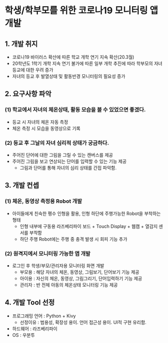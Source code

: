 # 학생/학부모를 위한 코로나19 모니터링 앱 개발
## 1. 개발 취지
- 코로나19 바이러스 확산에 따른 학교 개학 연기 지속 확산(20.3월)
- 20학년도 1학기 개학 지속 연기 불가에 따른 일부 개학 추진에 따라
  학부모의 자녀 등교에 대한 우려 증가
- 자녀의 등교 후 발열상태 및 활동반경 모니터링의 필요성 증가

## 2. 요구사항 파악
### (1) 학교에서 자녀의 체온상태, 활동 모습을 볼 수 있었으면 좋겠다.
- 등교 시 자녀의 체온 자동 측정
- 체온 측정 시 모습을 동영상으로 기록

### (2) 등교 후 그날의 자녀 심리적 상태가 궁금하다.
- 주어진 단어에 대한 그림을 그릴 수 있는 캔버스를 제공
- 주어진 그림을 보고 연상되는 단어를 입력할 수 있는 기능 제공
    + 그림과 단어를 통해 자녀의 심리 상태를 간접 파악함.

## 3. 개발 컨셉
### (1) 체온, 동영상 측정용 Robot 개발
- 아이들에게 친숙한 펭수 인형을 활용, 인형 하단에 주행가능한 Robot을 부착하는 형태
    + 인형 내부에 구동용 라즈베리파이 보드 + Touch Display + 웹캠 + 열감지 센서를 부착함
    + 하단 주행 Robot에는 주행 중 충격 발생 시 회피 기능 추가

### (2) 원격지에서 모니터링 가능한 앱 개발
- 로그인 후 학생/부모/관리자용 모니터링 화면 개발
    + 부모용 : 해당 자녀의 체온, 동영상, 그림보기, 단어보기 기능 제공
    + 아이용 : 자신의 체온, 동영상, 그림그리기, 단어입력하기 기능 제공
    + 관리자 : 반 전체 아동의 체온상태 모니터링 기능 제공

## 4. 개발 Tool 선정
- 프로그래밍 언어 : Python + Kivy
    + 선정이유 : 범용성, 확장성 용이. 언어 접근성 용이. UI적 구현 유리함.
- 하드웨어 : 라즈베리파이
- OS : 우분투

